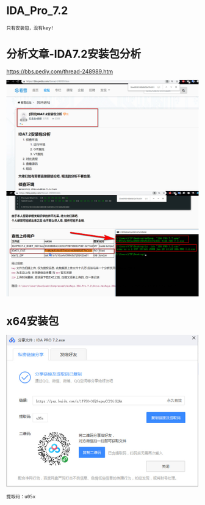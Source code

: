 # IDA_Pro_7.2


`只有安装包，没有key!`


# 分析文章-IDA7.2安装包分析

https://bbs.pediy.com/thread-248989.htm

![](./1.jpg)
![](./2.jpg)

# x64安装包
![](./3.jpg)
```链接：https://pan.baidu.com/s/1F758v3fQ9egeyCCPDiGLNA 
提取码：u05x
```
